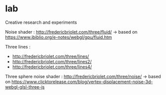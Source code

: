# lab
Creative research and experiments

Noise shader : http://fredericbriolet.com/three/fluid/
-> based on https://www.ibiblio.org/e-notes/webgl/gpu/fluid.htm

Three lines : 
- http://fredericbriolet.com/three/lines/
- http://fredericbriolet.com/three/lines2/
- http://fredericbriolet.com/three/lines4/

Three sphere noise shader : http://fredericbriolet.com/three/noise/
-> based on https://www.clicktorelease.com/blog/vertex-displacement-noise-3d-webgl-glsl-three-js
